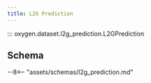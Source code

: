 ```yaml
---
title: L2G Prediction
---
```


::: oxygen.dataset.l2g_prediction.L2GPrediction

## Schema

--8<-- "assets/schemas/l2g_prediction.md"
